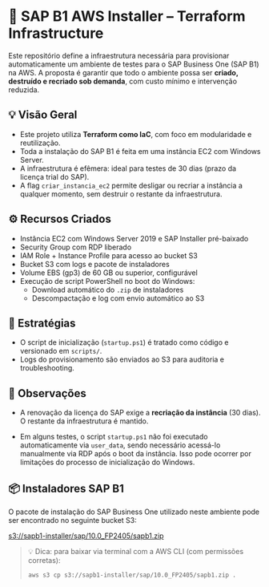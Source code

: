 # 🚀 SAP B1 AWS Installer – Terraform Infrastructure

Este repositório define a infraestrutura necessária para provisionar automaticamente um ambiente de testes para o SAP Business One (SAP B1) na AWS. A proposta é garantir que todo o ambiente possa ser **criado, destruído e recriado sob demanda**, com custo mínimo e intervenção reduzida.

## 💡 Visão Geral

- Este projeto utiliza **Terraform como IaC**, com foco em modularidade e reutilização.
- Toda a instalação do SAP B1 é feita em uma instância EC2 com Windows Server.
- A infraestrutura é efêmera: ideal para testes de 30 dias (prazo da licença trial do SAP).
- A flag `criar_instancia_ec2` permite desligar ou recriar a instância a qualquer momento, sem destruir o restante da infraestrutura.

## ⚙️ Recursos Criados

- Instância EC2 com Windows Server 2019 e SAP Installer pré-baixado
- Security Group com RDP liberado
- IAM Role + Instance Profile para acesso ao bucket S3
- Bucket S3 com logs e pacote de instaladores
- Volume EBS (gp3) de 60 GB ou superior, configurável
- Execução de script PowerShell no boot do Windows:
  - Download automático do `.zip` de instaladores
  - Descompactação e log com envio automático ao S3

## 🧠 Estratégias

- O script de inicialização (`startup.ps1`) é tratado como código e versionado em `scripts/`.
- Logs do provisionamento são enviados ao S3 para auditoria e troubleshooting.

## 🧪 Observações

- A renovação da licença do SAP exige a **recriação da instância** (30 dias). O restante da infraestrutura é mantido.

- Em alguns testes, o script `startup.ps1` não foi executado automaticamente via `user_data`, sendo necessário acessá-lo manualmente via RDP após o boot da instância. Isso pode ocorrer por limitações do processo de inicialização do Windows.

## 📦 Instaladores SAP B1

O pacote de instalação do SAP Business One utilizado neste ambiente pode ser encontrado no seguinte bucket S3:

[s3://sapb1-installer/sap/10.0_FP2405/sapb1.zip](https://s3.console.aws.amazon.com/s3/object/sapb1-installer?prefix=sap/10.0_FP2405/sapb1.zip)

> 💡 Dica: para baixar via terminal com a AWS CLI (com permissões corretas):
>
> ```bash
> aws s3 cp s3://sapb1-installer/sap/10.0_FP2405/sapb1.zip .
> ```
